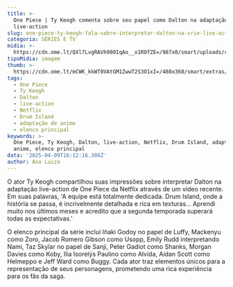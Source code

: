 ```yaml
---
title: >-
  One Piece | Ty Keogh comenta sobre seu papel como Dalton na adaptação
  live-action
slug: one-piece-ty-keogh-fala-sobre-interpretar-dalton-na-srie-live-action
categoria: SÉRIES E TV
midia: >-
  https://cdn.ome.lt/QXl7LvgRAVh900IqAo__x1ROfZE=/987x0/smart/uploads/conteudo/fotos/OMELETE_CAPA_-_2025-04-09T130522.019.png
tipoMidia: imagem
thumb: >-
  https://cdn.ome.lt/mCWK_kkWT0VAtGM1ZwwT2S3O1xI=/480x360/smart/extras/conteudos/omelete_THUMB_-_2025-04-09T130449.479.png
tags:
  - One Piece
  - Ty Keogh
  - Dalton
  - live-action
  - Netflix
  - Drum Island
  - adaptação de anime
  - elenco principal
keywords: >-
  One Piece, Ty Keogh, Dalton, live-action, Netflix, Drum Island, adaptação de
  anime, elenco principal
data: '2025-04-09T16:12:16.386Z'
author: Ana Luiza
---
```


O ator Ty Keogh compartilhou suas impressões sobre interpretar Dalton na adaptação live-action de One Piece da Netflix através de um vídeo recente. Em suas palavras, 'A equipe está totalmente dedicada. Drum Island, onde a história se passa, é incrivelmente detalhada e rica em texturas... Aprendi muito nos últimos meses e acredito que a segunda temporada superará todas as expectativas.'

O elenco principal da série inclui Iñaki Godoy no papel de Luffy, Mackenyu como Zoro, Jacob Romero Gibson como Usopp, Emily Rudd interpretando Nami, Taz Skylar no papel de Sanji, Peter Gadiot como Shanks, Morgan Davies como Koby, Ilia Isorelýs Paulino como Alvida, Aidan Scott como Helmeppo e Jeff Ward como Buggy. Cada ator traz elementos únicos para a representação de seus personagens, prometendo uma rica experiência para os fãs da saga.

